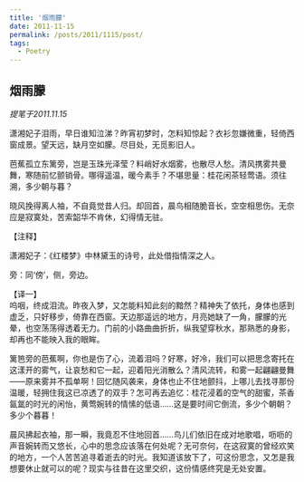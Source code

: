 ```yaml
---
title: '烟雨朦'
date: 2011-11-15
permalink: /posts/2011/1115/post/
tags:
  - Poetry
---
```


烟雨朦
------
*提笔于2011.11.15*

潇湘妃子泪雨，早日谁知泣涕？昨宵初梦时，怎料知惊起？衣衫忽嫌微重，轻倚西窗成景。望天远，缺月空如朦。尽目处，无觅影旧人。

芭蕉孤立东篱旁，岂是玉珠光泽莹？料峭好水烟雾，也散尽人愁。清风携雾共曼舞，寒随前忆颤销骨。哪得遥温，暖今素手？不堪思量：桂花闲茶轻莺语。须往溯，多少朝与暮？

晓风挽得离人袖，不自竟觉昔人归。却回首，晨鸟相随脆音长，空空相思伤。无奈应是寂寞处，苦索韶华不肯休，幻得情无驻。

【注释】

潇湘妃子：《红楼梦》中林黛玉的诗号，此处借指情深之人。

旁：同‘傍’，侧，旁边。

【译一】  
呜咽，终成泪流。昨夜入梦，又怎能料知此刻的黯然？精神失了依托，身体也感到虚乏，只好移步，倚靠在西窗。天边那遥远的地方，月亮她缺了一角，朦朦的光晕，也空荡荡得透着无力。门前的小路曲曲折折，纵我望穿秋水，那熟悉的身影，却再也不能映入我的眼眸。

篱笆旁的芭蕉啊，你也是伤了心，流着泪吗？好寒，好冷，我们可以把思念寄托在这漾开的雾气，让哀愁和它一起，迎着阳光消散么？清风流转，和雾一起翩翩曼舞——原来雾并不孤单啊！回忆随风袭来，身体也止不住地颤抖，上哪儿去找寻那份温暖，轻拥住我这已凉透了的双手？怎可再去追忆：桂花浸着的空气的甜蜜，茶香氤氲的时光的闲怡，黄莺婉转的情愫的低语……这是要时间它倒流，多少个朝朝？多少个暮暮！

晨风拂起衣袖，那一瞬，我竟忍不住地回首……鸟儿们依旧在成对地歌唱，呖呖的声音婉转而又悠长，心中的思念应该落在何处呢？无可奈何，在这寂寞的曾经欢笑的地方，一个人苦苦追寻着逝去的时光。我知道该放下了，可这份思念，又怎是我想要休止就可以的呢？现实与往昔在这里交织，这份情感终究是无处安置。
